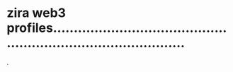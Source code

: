 # zira web3 profiles.....................................................................................
.
